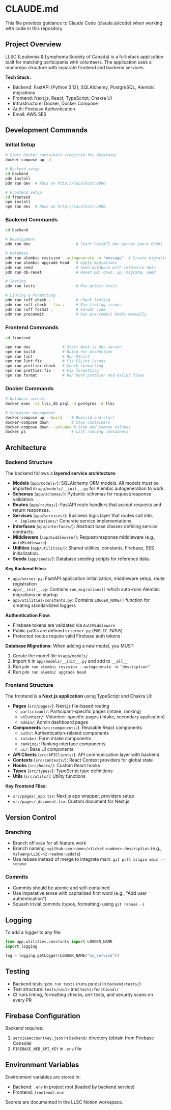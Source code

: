 # CLAUDE.md

This file provides guidance to Claude Code (claude.ai/code) when working with code in this repository.

## Project Overview

LLSC (Leukemia & Lymphoma Society of Canada) is a full-stack application built for matching participants with volunteers. The application uses a monorepo structure with separate frontend and backend services.

**Tech Stack:**
- Backend: FastAPI (Python 3.12), SQLAlchemy, PostgreSQL, Alembic migrations
- Frontend: Next.js, React, TypeScript, Chakra UI
- Infrastructure: Docker, Docker Compose
- Auth: Firebase Authentication
- Email: AWS SES

## Development Commands

### Initial Setup
```bash
# Start Docker containers (required for database)
docker-compose up -d

# Backend setup
cd backend
pdm install
pdm run dev  # Runs on http://localhost:8000

# Frontend setup
cd frontend
npm install
npm run dev  # Runs on http://localhost:3000
```

### Backend Commands
```bash
cd backend

# Development
pdm run dev                    # Start FastAPI dev server (port 8000)

# Database
pdm run alembic revision --autogenerate -m "message"  # Create migration
pdm run alembic upgrade head   # Apply migrations
pdm run seed                   # Seed database with reference data
pdm run db-reset               # Reset DB: down, up, migrate, seed

# Testing
pdm run tests                  # Run pytest tests

# Linting & Formatting
pdm run ruff check .           # Check linting
pdm run ruff check --fix .     # Fix linting issues
pdm run ruff format .          # Format code
pdm run precommit              # Run pre-commit hooks manually
```

### Frontend Commands
```bash
cd frontend

npm run dev              # Start Next.js dev server
npm run build            # Build for production
npm run lint             # Run ESLint
npm run lint:fix         # Fix ESLint issues
npm run prettier:check   # Check formatting
npm run prettier:fix     # Fix formatting
npm run format           # Run both prettier and eslint fixes
```

### Docker Commands
```bash
# Database access
docker exec -it llsc_db psql -U postgres -d llsc

# Container management
docker-compose up --build    # Rebuild and start
docker-compose down          # Stop containers
docker-compose down --volumes # Stop and remove volumes
docker ps                    # List running containers
```

## Architecture

### Backend Structure

The backend follows a **layered service architecture**:

- **Models** (`app/models/`): SQLAlchemy ORM models. All models must be imported in `app/models/__init__.py` for Alembic autogeneration to work.
- **Schemas** (`app/schemas/`): Pydantic schemas for request/response validation.
- **Routes** (`app/routes/`): FastAPI route handlers that accept requests and return responses.
- **Services** (`app/services/`): Business logic layer that routes call into.
  - `implementations/`: Concrete service implementations
- **Interfaces** (`app/interfaces/`): Abstract base classes defining service contracts.
- **Middleware** (`app/middleware/`): Request/response middleware (e.g., `AuthMiddleware`).
- **Utilities** (`app/utilities/`): Shared utilities, constants, Firebase, SES initialization.
- **Seeds** (`app/seeds/`): Database seeding scripts for reference data.

**Key Backend Files:**
- `app/server.py`: FastAPI application initialization, middleware setup, route registration
- `app/__init__.py`: Contains `run_migrations()` which auto-runs Alembic migrations on startup
- `app/utilities/constants.py`: Contains `LOGGER_NAME()` function for creating standardized loggers

**Authentication Flow:**
- Firebase tokens are validated via `AuthMiddleware`
- Public paths are defined in `server.py` (`PUBLIC_PATHS`)
- Protected routes require valid Firebase auth tokens

**Database Migrations:**
When adding a new model, you MUST:
1. Create the model file in `app/models/`
2. Import it in `app/models/__init__.py` and add to `__all__`
3. Run `pdm run alembic revision --autogenerate -m "description"`
4. Run `pdm run alembic upgrade head`

### Frontend Structure

The frontend is a **Next.js application** using TypeScript and Chakra UI:

- **Pages** (`src/pages/`): Next.js file-based routing
  - `participant/`: Participant-specific pages (intake, ranking)
  - `volunteer/`: Volunteer-specific pages (intake, secondary application)
  - `admin/`: Admin dashboard pages
- **Components** (`src/components/`): Reusable React components
  - `auth/`: Authentication-related components
  - `intake/`: Form intake components
  - `ranking/`: Ranking interface components
  - `ui/`: Base UI components
- **API Clients** (`src/APIClients/`): API communication layer with backend
- **Contexts** (`src/contexts/`): React Context providers for global state
- **Hooks** (`src/hooks/`): Custom React hooks
- **Types** (`src/types/`): TypeScript type definitions
- **Utils** (`src/utils/`): Utility functions

**Key Frontend Files:**
- `src/pages/_app.tsx`: Next.js app wrapper, providers setup
- `src/pages/_document.tsx`: Custom document for Next.js

## Version Control

### Branching
- Branch off `main` for all feature work
- Branch naming: `<github-username>/<ticket-number>-description` (e.g., `mslwang/LLSC-42-readme-update`)
- Use rebase instead of merge to integrate main: `git pull origin main --rebase`

### Commits
- Commits should be atomic and self-contained
- Use imperative tense with capitalized first word (e.g., "Add user authentication")
- Squash trivial commits (typos, formatting) using `git rebase -i`

## Logging

To add a logger to any file:
```python
from app.utilities.constants import LOGGER_NAME
import logging

log = logging.getLogger(LOGGER_NAME("my_service"))
```

## Testing

- Backend tests: `pdm run tests` (runs pytest in `backend/tests/`)
- Test structure: `tests/unit/` and `tests/functional/`
- CI runs linting, formatting checks, unit tests, and security scans on every PR

## Firebase Configuration

Backend requires:
1. `serviceAccountKey.json` in `backend/` directory (obtain from Firebase Console)
2. `FIREBASE_WEB_API_KEY` in `.env` file

## Environment Variables

Environment variables are stored in:
- Backend: `.env` in project root (loaded by backend service)
- Frontend: `frontend/.env`

Secrets are documented in the LLSC Notion workspace.
